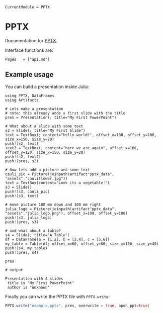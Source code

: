 ```@meta
CurrentModule = PPTX
```

# PPTX

Documentation for [PPTX](https://github.com/ASML-Labs/PPTX.jl).

Interface functions are:
```@index
Pages   = ["api.md"]
```

## Example usage

You can build a presentation inside Julia:

```jldoctest
using PPTX, DataFrames
using Artifacts

# Lets make a presentation
# note: this already adds a first slide with the title
pres = Presentation(; title="My First PowerPoint")

# What about a slide with some text
s2 = Slide(; title="My First Slide")
text = TextBox(; content="hello world!", offset_x=100, offset_y=100, size_x=150, size_y=20)
push!(s2, text)
text2 = TextBox(; content="here we are again", offset_x=100, offset_y=120, size_x=150, size_y=20)
push!(s2, text2)
push!(pres, s2)

# Now lets add a picture and some text
cauli_pic = Picture(joinpath(artifact"pptx_data", "assets","cauliflower.jpg"))
text = TextBox(content="Look its a vegetable!")
s3 = Slide()
push!(s3, cauli_pic)
push!(s3, text)

# move picture 100 mm down and 100 mm right
julia_logo = Picture(joinpath(artifact"pptx_data", "assets","julia_logo.png"), offset_x=100, offset_y=100)
push!(s3, julia_logo)
push!(pres, s3)

# and what about a table?
s4 = Slide(; title="A Table")
df = DataFrame(a = [1,2], b = [3,4], c = [5,6])
my_table = Table(df; offset_x=60, offset_y=80, size_x=150, size_y=40)
push!(s4, my_table)
push!(pres, s4)

pres

# output

Presentation with 4 slides
 title is "My First PowerPoint"
 author is "unknown"

```

Finally you can write the PPTX file with `PPTX.write`:

```julia
PPTX.write("example.pptx", pres, overwrite = true, open_ppt=true)
```
